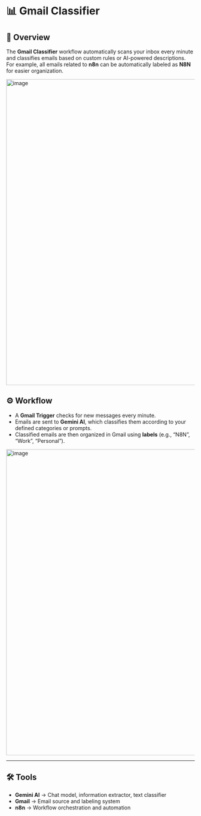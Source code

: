 # 📊 Gmail Classifier 

## 📖 Overview  
The **Gmail Classifier** workflow automatically scans your inbox every minute and classifies emails based on custom rules or AI-powered descriptions. For example, all emails related to **n8n** can be automatically labeled as **N8N** for easier organization. 

<img width="2048" height="816" alt="image" src="https://github.com/user-attachments/assets/328ed315-8afb-4ee1-8072-4df35d1d0b94" />

## ⚙️ Workflow  

- A **Gmail Trigger** checks for new messages every minute.  
- Emails are sent to **Gemini AI**, which classifies them according to your defined categories or prompts.  
- Classified emails are then organized in Gmail using **labels** (e.g., “N8N”, “Work”, “Personal”).

<img width="2048" height="816" alt="image" src="https://github.com/user-attachments/assets/328ed315-8afb-4ee1-8072-4df35d1d0b94" />

---

## 🛠 Tools
- **Gemini AI** → Chat model, information extractor, text classifier  
- **Gmail** → Email source and labeling system  
- **n8n** → Workflow orchestration and automation   
